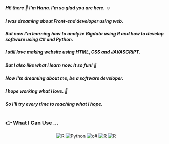 #

##### Hi! there 👋 I'm Hana. I'm so glad you are here. :relaxed:

##### I was dreaming about Front-end developer using web. </br>
##### But now I'm learning how to analyze Bigdata using R and how to develop software using C# and Python.

##### I still love making website using HTML, CSS and JAVASCRIPT.</br>
##### But I also like what i learn now. It so fun! :star_struck:

##### Now I'm dreaming about me, be a software developer.</br>
##### I hope working what i love. :smiling_face_with_three_hearts:</br>
##### So I'll try every time to reaching what i hope.
#

### :point_right: What I Can Use ...

<div align = "center">
  
  ![R](https://img.shields.io/badge/R-276DC3.svg?logo=R&logoColor=white&style=flat)
  ![Python](https://img.shields.io/badge/Python-3776AB.svg?logo=Python&logoColor=white&style=flat)
  ![c#](https://img.shields.io/badge/-C%23-239120.svg?logo=C%23&logoColor=white&style=flat)
  ![R](https://img.shields.io/badge/R-276DC3.svg?logo=R&logoColor=white&style=flat)
  ![R](https://img.shields.io/badge/R-276DC3.svg?logo=R&logoColor=white&style=flat)
</div>
